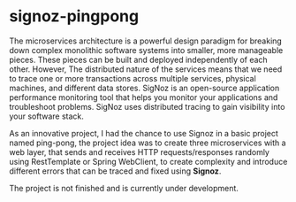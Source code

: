 # signoz-pingpong

The microservices architecture is a powerful design paradigm for breaking down complex monolithic software systems into smaller, more manageable pieces. 
These pieces can be built and deployed independently of each other.
However, The distributed nature of the services means that we need to trace one or more transactions across multiple services, physical machines, and different data stores.
SigNoz is an open-source application performance monitoring tool that helps you monitor your applications and troubleshoot problems. SigNoz uses distributed tracing to gain visibility into your software stack.

As an innovative project, I had the chance to use Signoz in a basic project named ping-pong, the project idea was to create three microservices with a web layer, that sends and receives HTTP requests/responses randomly 
using RestTemplate or Spring WebClient, to create complexity and introduce different errors that can be traced and fixed using __Signoz__.

The project is not finished and is currently under development.
